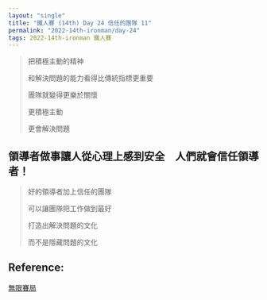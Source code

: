```yaml
---
layout: "single"
title: "鐵人賽 (14th) Day 24 信任的團隊 11"
permalink: "2022-14th-ironman/day-24"
tags: 2022-14th-ironman 鐵人賽
---
```


> 把積極主動的精神
>
> 和解決問題的能力看得比傳統指標更重要
> 
> 團隊就變得更樂於關懷
>
> 更積極主動
>
> 更會解決問題


## 領導者做事讓人從心理上感到安全　人們就會信任領導者！


> 好的領導者加上信任的團隊
>
> 可以讓團隊把工作做到最好
>
> 打造出解決問題的文化
>
> 而不是隱藏問題的文化


## Reference:

[無限賽局](https://www.books.com.tw/products/0010879567?sloc=main)  　